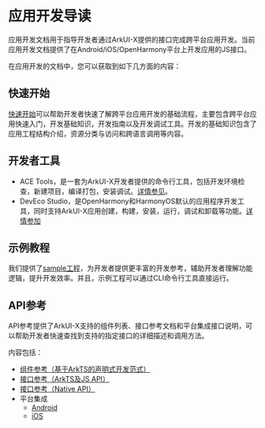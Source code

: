 # 应用开发导读

应用开发文档用于指导开发者通过ArkUI-X提供的接口完成跨平台应用开发。当前应用开发文档提供了在Android/iOS/OpenHarmony平台上开发应用的JS接口。

在应用开发的文档中，您可以获取到如下几方面的内容：

## 快速开始

[快速开始](README.md#快速开始)可以帮助开发者快速了解跨平台应用开发的基础流程，主要包含跨平台应用快速入门，开发基础知识，开发指南以及开发调试工具。开发的基础知识包含了应用工程结构介绍，资源分类与访问和跨语言调用等内容。

## 开发者工具

- ACE Tools，是一套为ArkUI-X开发者提供的命令行工具，包括开发环境检查，新建项目，编译打包，安装调试。[详情参见](quick-start/start-with-ace-tools.md)。
- DevEco Studio，是OpenHarmony和HarmonyOS默认的应用程序开发工具，同时支持ArkUI-X应用创建，构建，安装，运行，调试和卸载等功能。[详情参加](quick-start/start-with-deveco-studio.md)

## 示例教程

我们提供了[sample工程](https://gitee.com/arkui-x/samples)，为开发者提供更丰富的开发参考，辅助开发者理解功能逻辑，提升开发效率。并且，示例工程可以通过CLI命令行工具直接运行。

## API参考

API参考提供了ArkUI-X支持的组件列表、接口参考文档和平台集成接口说明，可以帮助开发者快速查找到支持的指定接口的详细描述和调用方法。

内容包括：

- [组件参考（基于ArkTS的声明式开发范式）](reference/arkui-ts/README.md)
- [接口参考（ArkTS及JS API）](reference/apis/README.md)
- [接口参考（Native API）](reference/native-apis/README.md)
- 平台集成
  - [Android](reference/arkui-for-android/README.md)
  - [iOS](reference/arkui-for-ios/README.md)
